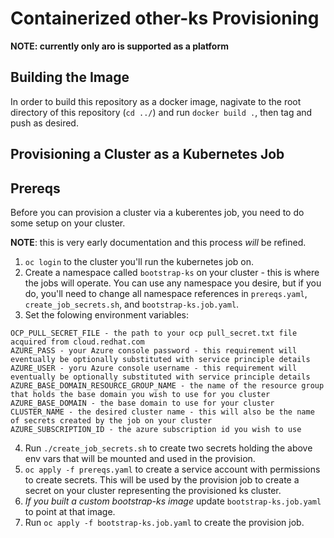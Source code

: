 # Containerized other-ks Provisioning

**NOTE: currently only aro is supported as a platform**

## Building the Image

In order to build this repository as a docker image, nagivate to the root directory of this repository (`cd ../`) and run `docker build .`, then tag and push as desired.  

## Provisioning a Cluster as a Kubernetes Job

## Prereqs

Before you can provision a cluster via a kuberentes job, you need to do some setup on your cluster.  

**NOTE**: this is very early documentation and this process _will_ be refined.  

1. `oc login` to the cluster you'll run the kubernetes job on.
2. Create a namespace called `bootstrap-ks` on your cluster - this is where the jobs will operate.  You can use any namespace you desire, but if you do, you'll need to change all namespace references in `prereqs.yaml`, `create_job_secrets.sh`, and `bootstrap-ks.job.yaml`.  
3. Set the folowing environment variables:
```
OCP_PULL_SECRET_FILE - the path to your ocp pull_secret.txt file acquired from cloud.redhat.com
AZURE_PASS - your Azure console password - this requirement will eventually be optionally substituted with service principle details
AZURE_USER - yoru Azure console username - this requirement will eventually be optionally substituted with service principle details
AZURE_BASE_DOMAIN_RESOURCE_GROUP_NAME - the name of the resource group that holds the base domain you wish to use for you cluster
AZURE_BASE_DOMAIN - the base domain to use for your cluster
CLUSTER_NAME - the desired cluster name - this will also be the name of secrets created by the job on your cluster
AZURE_SUBSCRIPTION_ID - the azure subscription id you wish to use
```
4. Run `./create_job_secrets.sh` to create two secrets holding the above env vars that will be mounted and used in the provision.  
5. `oc apply -f prereqs.yaml` to create a service account with permissions to create secrets.  This will be used by the provision job to create a secret on your cluster representing the provisioned ks cluster.  
6. *If you built a custom bootstrap-ks image* update `bootstrap-ks.job.yaml` to point at that image.
7. Run `oc apply -f bootstrap-ks.job.yaml` to create the provision job.  